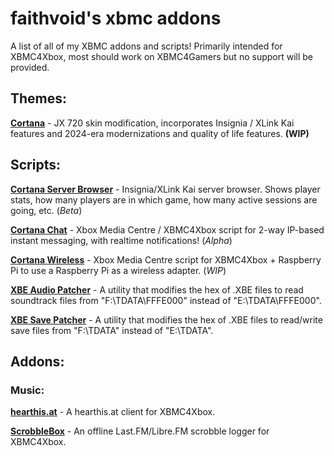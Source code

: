 # faithvoid's xbmc addons
A list of all of my XBMC addons and scripts! Primarily intended for XBMC4Xbox, most should work on XBMC4Gamers but no support will be provided.

## Themes:
[**Cortana**](https://github.com/faithvoid/skin.cortana) - JX 720 skin modification, incorporates Insignia / XLink Kai features and 2024-era modernizations and quality of life features. **(WIP)**

## Scripts:
[**Cortana Server Browser**](https://github.com/faithvoid/script.cortanaserverbrowser) - Insignia/XLink Kai server browser. Shows player stats, how many players are in which game, how many active sessions are going, etc. (*Beta*)

[**Cortana Chat**](https://github.com/faithvoid/script.cortanachat) - Xbox Media Centre / XBMC4Xbox script for 2-way IP-based instant messaging, with realtime notifications! (*Alpha*)

[**Cortana Wireless**](https://github.com/faithvoid/script.cortanawireless) - Xbox Media Centre script for XBMC4Xbox + Raspberry Pi to use a Raspberry Pi as a wireless adapter. (*WIP*)

[**XBE Audio Patcher**](https://github.com/faithvoid/script.xbeaudiopatcher) - A utility that modifies the hex of .XBE files to read soundtrack files from "F:\TDATA\FFFE000" instead of "E:\TDATA\FFFE000".

[**XBE Save Patcher**](https://github.com/faithvoid/script.xbesavepatcher) - A utility that modifies the hex of .XBE files to read/write save files from "F:\TDATA\" instead of "E:\TDATA\".

## Addons:
### Music:
[**hearthis.at**](https://github.com/faithvoid/plugin.music.hearthisat) - A hearthis.at client for XBMC4Xbox.

[**ScrobbleBox**](https://github.com/faithvoid/script.scrobblebox) - An offline Last.FM/Libre.FM scrobble logger for XBMC4Xbox.


